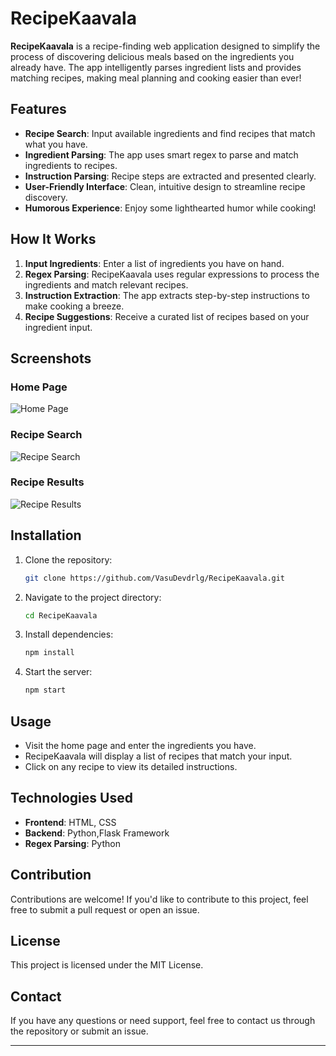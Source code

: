 # RecipeKaavala

**RecipeKaavala** is a recipe-finding web application designed to simplify the process of discovering delicious meals based on the ingredients you already have. The app intelligently parses ingredient lists and provides matching recipes, making meal planning and cooking easier than ever!

## Features

- **Recipe Search**: Input available ingredients and find recipes that match what you have.
- **Ingredient Parsing**: The app uses smart regex to parse and match ingredients to recipes.
- **Instruction Parsing**: Recipe steps are extracted and presented clearly.
- **User-Friendly Interface**: Clean, intuitive design to streamline recipe discovery.
- **Humorous Experience**: Enjoy some lighthearted humor while cooking!

## How It Works

1. **Input Ingredients**: Enter a list of ingredients you have on hand.
2. **Regex Parsing**: RecipeKaavala uses regular expressions to process the ingredients and match relevant recipes.
3. **Instruction Extraction**: The app extracts step-by-step instructions to make cooking a breeze.
4. **Recipe Suggestions**: Receive a curated list of recipes based on your ingredient input.

## Screenshots

### Home Page
![Home Page](path_to_screenshot1.png)

### Recipe Search
![Recipe Search](path_to_screenshot2.png)

### Recipe Results
![Recipe Results](path_to_screenshot3.png)

## Installation

1. Clone the repository:
    ```bash
    git clone https://github.com/VasuDevdrlg/RecipeKaavala.git
    ```
2. Navigate to the project directory:
    ```bash
    cd RecipeKaavala
    ```
3. Install dependencies:
    ```bash
    npm install
    ```
4. Start the server:
    ```bash
    npm start
    ```

## Usage

- Visit the home page and enter the ingredients you have.
- RecipeKaavala will display a list of recipes that match your input.
- Click on any recipe to view its detailed instructions.

## Technologies Used

- **Frontend**: HTML, CSS
- **Backend**: Python,Flask Framework
- **Regex Parsing**: Python

## Contribution

Contributions are welcome! If you'd like to contribute to this project, feel free to submit a pull request or open an issue.

## License

This project is licensed under the MIT License.

## Contact

If you have any questions or need support, feel free to contact us through the repository or submit an issue.

---

